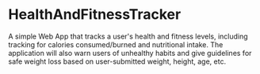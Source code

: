 # HealthAndFitnessTracker
A simple Web App that tracks a user's health and fitness levels, including tracking for calories consumed/burned and nutritional intake.  The application will also warn users of unhealthy habits and give guidelines for safe weight loss based on user-submitted weight,  height, age, etc.
